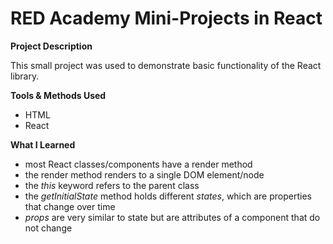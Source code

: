 # RED Academy Mini-Projects in React

**Project Description**

This small project was used to demonstrate basic functionality of the React library.

**Tools & Methods Used**

- HTML
- React

**What I Learned**
- most React classes/components have a render method
- the render method renders to a single DOM element/node
- the _this_ keyword refers to the parent class
- the _getInitialState_ method holds different _states_, which are properties that change over time
- _props_ are very similar to state but are attributes of a component that do not change
